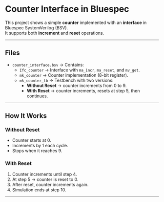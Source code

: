 # Counter Interface in Bluespec

This project shows a simple **counter** implemented with an **interface** in Bluespec SystemVerilog (BSV).  
It supports both **increment** and **reset** operations.

---

## Files
- `counter_interface.bsv` → Contains:
  - `Ifc_counter` → Interface with `ma_incr`, `ma_reset`, and `mv_get`.  
  - `mk_counter` → Counter implementation (8-bit register).  
  - `mk_counter_tb` → Testbench with two versions:  
    - **Without Reset** → counter increments from 0 to 9.  
    - **With Reset** → counter increments, resets at step 5, then continues.

---

## How It Works

### Without Reset
- Counter starts at 0.  
- Increments by 1 each cycle.  
- Stops when it reaches 9.  

### With Reset
1. Counter increments until step 4.  
2. At step 5 → counter is reset to 0.  
3. After reset, counter increments again.  
4. Simulation ends at step 10.  

---